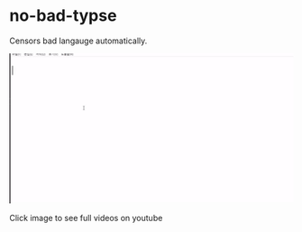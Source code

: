 # no-bad-typse

Censors bad langauge automatically.

[![preview](/preview.gif)](https://youtu.be/XGagMz2nAXU)

Click image to see full videos on youtube